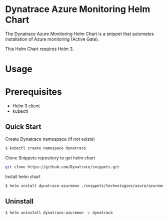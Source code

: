 # Dynatrace Azure Monitoring Helm Chart

The Dynatrace Azure Monitoring Helm Chart is a snippet that automates installation of Azure monitoring (Active Gate).

This Helm Chart requires Helm 3.

# Usage 

# Prerequisites
* Helm 3 client
* kubectl

## Quick Start

Create Dynatrace namespace (if not exists)
```sh
$ kubectl create namespace dynatrace
```

Clone Snippets repository to get helm chart
```sh
git clone https://github.com/Dynatrace/snippets.git
```

Install helm chart
```sh
$ helm install dynatrace-azuremon ./snippets/technologies/azure/azuremon-helm-chart  -n dynatrace --set dynatrace.host="ENVIRONMENTID.live.dynatrace.com",dynatrace.environment="ENVIRONMENTID",dynatrace.paasToken="PLATFORM_AS_A_SERVICE_TOKEN"
```

## Uninstall 

```sh
$ helm uninstall dynatrace-azuremon -n dynatrace
```